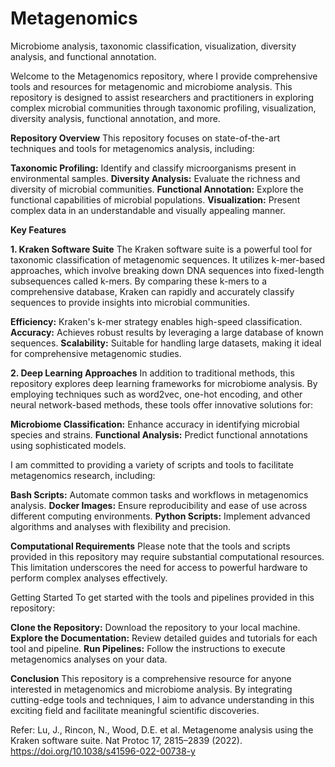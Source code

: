 # Metagenomics
Microbiome analysis, taxonomic classification, visualization,  diversity analysis, and functional annotation.

Welcome to the Metagenomics repository, where I provide comprehensive tools and resources for metagenomic and microbiome analysis. This repository is designed to assist researchers and practitioners in exploring complex microbial communities through taxonomic profiling, visualization, diversity analysis, functional annotation, and more.

**Repository Overview**
This repository focuses on state-of-the-art techniques and tools for metagenomics analysis, including:

**Taxonomic Profiling:** Identify and classify microorganisms present in environmental samples.
**Diversity Analysis:** Evaluate the richness and diversity of microbial communities.
**Functional Annotation:** Explore the functional capabilities of microbial populations.
**Visualization:** Present complex data in an understandable and visually appealing manner.

**Key Features**

**1. Kraken Software Suite**
The Kraken software suite is a powerful tool for taxonomic classification of metagenomic sequences. It utilizes k-mer-based approaches, which involve breaking down DNA sequences into fixed-length subsequences called k-mers. By comparing these k-mers to a comprehensive database, Kraken can rapidly and accurately classify sequences to provide insights into microbial communities.

**Efficiency:** Kraken's k-mer strategy enables high-speed classification.
**Accuracy:** Achieves robust results by leveraging a large database of known sequences.
**Scalability:** Suitable for handling large datasets, making it ideal for comprehensive metagenomic studies.


**2. Deep Learning Approaches**
In addition to traditional methods, this repository explores deep learning frameworks for microbiome analysis. By employing techniques such as word2vec, one-hot encoding, and other neural network-based methods, these tools offer innovative solutions for:

**Microbiome Classification:** Enhance accuracy in identifying microbial species and strains.
**Functional Analysis:** Predict functional annotations using sophisticated models.

I am committed to providing a variety of scripts and tools to facilitate metagenomics research, including:

**Bash Scripts:** Automate common tasks and workflows in metagenomics analysis.
**Docker Images:** Ensure reproducibility and ease of use across different computing environments.
**Python Scripts:** Implement advanced algorithms and analyses with flexibility and precision.

**Computational Requirements**
Please note that the tools and scripts provided in this repository may require substantial computational resources. This limitation underscores the need for access to powerful hardware to perform complex analyses effectively.

Getting Started
To get started with the tools and pipelines provided in this repository:

**Clone the Repository:** Download the repository to your local machine.
**Explore the Documentation:** Review detailed guides and tutorials for each tool and pipeline.
**Run Pipelines:** Follow the instructions to execute metagenomics analyses on your data.

**Conclusion**
This repository is a comprehensive resource for anyone interested in metagenomics and microbiome analysis. By integrating cutting-edge tools and techniques, I aim to advance understanding in this exciting field and facilitate meaningful scientific discoveries.

Refer: Lu, J., Rincon, N., Wood, D.E. et al. Metagenome analysis using the Kraken software suite. Nat Protoc 17, 2815–2839 (2022). https://doi.org/10.1038/s41596-022-00738-y
